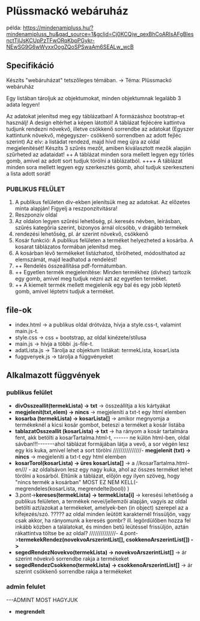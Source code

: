 # Plüssmackó webáruház

példa:
https://mindenamipluss.hu/?mindenamipluss_hu&gad_source=1&gclid=Cj0KCQjw_qexBhCoARIsAFgBlesnctTjlJsKCUpPzTFwORqKbpPGykr-NEwSG9G6wWyxxOogZQoSPSwaAm6SEALw_wcB

## Specifikáció

Készíts "webáruházat" tetszőleges témában. -> Téma: Plüssmackó webáruház

Egy listában tároljuk az objektumokat, minden objektumnak legalább 3 adata legyen!

Az adatokat jelenítsd meg egy táblázatban!
A formázáshoz bootstrap-et használj! A design eltérhet a képen látottól!
A táblázat fejlécére kattintva tudjunk rendezni növekvő, illetve csökkenő sorrendbe az adatokat (Egyszer kattintunk növekvő, mégegyszer- csökkenő sorrendben az adott fejléc szerint) Az elv: a listádat rendezd, majd hívd meg újra az oldal megjelenítését!
Készíts 3 szűrés mezőt, amiben kiválasztott mezők alapján szűrheted az adataidat!
++ A táblázat minden sora mellett legyen egy törlés gomb, amivel az adott sort tudjuk törölni a táblázatból. 
++++ A táblázat minden sora mellett legyen egy szerkesztés gomb, ahol tudjuk szerkeszteni a lista adott sorát!

### PUBLIKUS FELÜLET

1. A publikus felületen div-ekben jelenítsük meg az adatokat. Az előzetes minta alapján! Figyelj a reszponzitvitásra!
2. Reszponzív oldal
3. Az oldalon legyen szűrési lehetőség, pl.:keresés névben, leírásban, szűrés kategőria szerint, bizonyos árnál olcsóbb, v drágább termékek
4. rendezési lehetőség, pl. ár szerint növekvő, csökkenő
5. Kosár funkció:  A publikus felületen a terméket helyezheted a kosárba. A kosarat táblázatos formában jelenítsd meg.
6. A kosárban lévő termékeket listázhatod, törölheted, módosíthatod az elemszámát, majd leadhatod a rendelést!
7. ++ Rendelés összeállítása pdf-formátumban.
8. ++ Egyetlen termék megjelenítése: Minden termékhez (divhez) tartozik egy gomb, amivel meg tudjuk nézni azt az egyetlen terméket.
9. ++ A kiemelt termék mellett megjelenik egy bal és egy jobb léptető gomb, amivel léptetni tudjuk a terméket.

## file-ok
- index.html -> a publikus oldal drótváza, hívja a style.css-t, valamint main.js-t.
- style.css -> css + bootstrap, az oldal kinézete/stílusa
- main.js -> hívja a többi .js-file-t.
- adatLista.js -> Tárolja az objektum listákat: termekLista, kosarLista
- fuggvenyek.js -> tárolja a függvényeket


## Alkalmazott függvények
### publikus felület
-   **divOsszeallit(termekLista) -> txt** -> összeállítja a kis kártyákat
- **megjelenit(txt,elem) -> nincs** -> megjeleníti a txt-t egy html elemben
- **kosarba (termekLista) -> kosarLista[]** -> amikor megnyomja a termékeknél a kicsi kosár gombot, beteszi a terméket a kosár listába
- **tablazatOsszeallit (kosarLista) -> txt** -> ha rányom a kosár tartalmára fent, akk betölti a kosarTartalma.html-t, ------ ne külön html-ben, oldal sávban!!!-------ahol táblázat formájában látja a vevő, a sor végén lesz egy kis kuka, amivel lehet a sort törölni
///////////////- **megjelenit (txt) -> nincs** -> megjeleniti a txt-t egy html elemben
- **kosarTorol(kosarLista) -> üres kosarLista[]** -> a //kosarTartalma.html-en/// - az oldalsávon lesz egy nagy kuka, ahol az összes terméket lehet törölni a kosárból. Eltűnik a táblázat, előjön egy ilyen szöveg, hogy "nincs termék a kosárban"
MOST EZ NEM KELL(- megrendeles(kosarLista, megrendelte(bool)) )
- 3.pont->**kereses(termekLista) -> termekLista[i]** -> keresési lehetőség a publikus felületen, a termékek nevei/jellemzői alapján, vagyis az oldal betölti azt/azokat a termékeket, amelyek-ben (in object) szerepel az a kifejezés/szó.
    ????? az oldal minden leütött karakternél frissüljön, vagy csak akkor, ha rányomunk a keresés gombr? ill. legördülőben hozza fel inkább közben a találatokat, és minden betű leütéssel frissüljön, aztán rákattintva töltse be az oldal?
//////////////- 4.pont->**termekekRendez(novekvoArszerintList[], csokkenoArszerintList[]) ->**
- **segedRendezNovekvo(termekLista) -> novekvoArszerintList[]** -> ár szerint növekvő sorrendbe rakja a termékeket
- **segedRendezCsokkeno(termekLista) -> csokkenoArszerintList[]** -> ár szerint csökkenő sorrendbe rakja a termékeket

### admin felulet
---ADMINT MOST HAGYJUK
- **megrendelt**